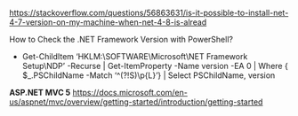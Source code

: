 https://stackoverflow.com/questions/56863631/is-it-possible-to-install-net-4-7-version-on-my-machine-when-net-4-8-is-alread


How to Check the .NET Framework Version with PowerShell?
 - Get-ChildItem ‘HKLM:\SOFTWARE\Microsoft\NET Framework Setup\NDP’ -Recurse | Get-ItemProperty -Name version -EA 0 | Where { $_.PSChildName -Match ‘^(?!S)\p{L}’} | Select PSChildName, version


<b>ASP.NET MVC 5</b>
https://docs.microsoft.com/en-us/aspnet/mvc/overview/getting-started/introduction/getting-started
